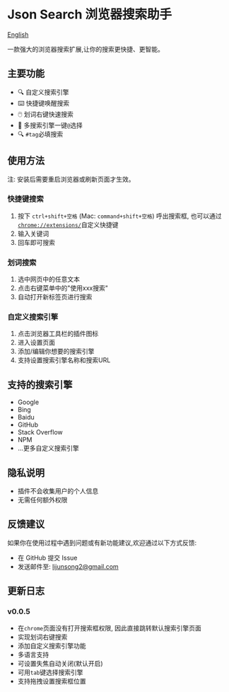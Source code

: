 # Json Search 浏览器搜索助手

[English](https://github.com/JsonLee12138/json-search-extends/blob/main/README.en.md)

一款强大的浏览器搜索扩展,让你的搜索更快捷、更智能。

## 主要功能

- 🔍 自定义搜索引擎
- ⌨️ 快捷键唤醒搜索
- 🖱️ 划词右键快速搜索
- 🎯 多搜索引擎一键`@`选择
- 🔍 `#tag`必填搜索

## 使用方法
注: 安装后需要重启浏览器或刷新页面才生效。

### 快捷键搜索

1. 按下 `ctrl+shift+空格` (Mac: `command+shift+空格`) 呼出搜索框, 也可以通过[`chrome://extensions/`](chrome://extensions/)自定义快捷键
2. 输入关键词
3. 回车即可搜索

### 划词搜索

1. 选中网页中的任意文本
2. 点击右键菜单中的"使用xxx搜索"
3. 自动打开新标签页进行搜索

### 自定义搜索引擎

1. 点击浏览器工具栏的插件图标
2. 进入设置页面
3. 添加/编辑你想要的搜索引擎
4. 支持设置搜索引擎名称和搜索URL

## 支持的搜索引擎

- Google
- Bing
- Baidu
- GitHub
- Stack Overflow
- NPM
- ...更多自定义搜索引擎

## 隐私说明

- 插件不会收集用户的个人信息
- 无需任何额外权限

## 反馈建议

如果你在使用过程中遇到问题或有新功能建议,欢迎通过以下方式反馈:

- 在 GitHub 提交 Issue
- 发送邮件至: lijunsong2@gmail.com

## 更新日志

### v0.0.5
- 在`chrome`页面没有打开搜索框权限, 因此直接跳转默认搜索引擎页面
- 实现划词右键搜索
- 添加自定义搜索引擎功能
- 多语言支持
- 可设置失焦自动关闭(默认开启)
- 可用`tab`键选择搜索引擎
- 支持拖拽设置搜索框位置
